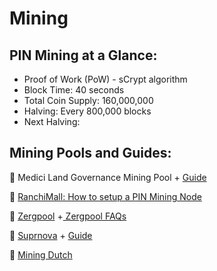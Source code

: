 # Mining

## PIN Mining at a Glance:

* Proof of Work \(PoW\) - sCrypt algorithm
* Block Time: 40 seconds
* Total Coin Supply: 160,000,000
* Halving: Every 800,000 blocks
* Next Halving: 

## Mining Pools and Guides:

🔗 Medici Land Governance Mining Pool  + [Guide](https://pool.mediciland.com/connect.html)

🔗 [RanchiMall: How to setup a PIN Mining Node](https://medium.com/ranchimall/how-to-setup-florincoin-mining-node-d2d6a464090)

🔗 [Zergpool](https://zergpool.com/) +[ Zergpool FAQs](https://zergpool.com/site/faq)

🔗 [Suprnova](https://flo.suprnova.cc/) + [Guide](https://flo.suprnova.cc/index.php?page=gettingstarted)

🔗 [Mining Dutch](https://www.mining-dutch.nl/pools/florin.php)



